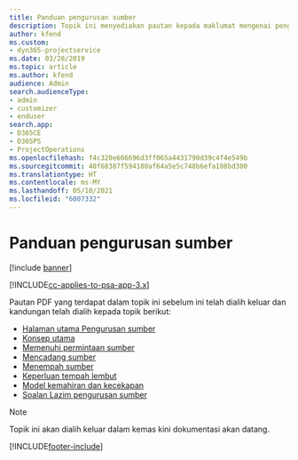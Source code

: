 ```yaml
---
title: Panduan pengurusan sumber
description: Topik ini menyediakan pautan kepada maklumat mengenai pengurusan sumber dalam Project Service Automation
author: kfend
ms.custom:
- dyn365-projectservice
ms.date: 03/28/2019
ms.topic: article
ms.author: kfend
audience: Admin
search.audienceType:
- admin
- customizer
- enduser
search.app:
- D365CE
- D365PS
- ProjectOperations
ms.openlocfilehash: f4c320e666696d3ff065a4431790d39c4f4e549b
ms.sourcegitcommit: 40f68387f594180af64a5e5c748b6efa188bd300
ms.translationtype: HT
ms.contentlocale: ms-MY
ms.lasthandoff: 05/10/2021
ms.locfileid: "6007332"
---
```

# <a name="resource-management-guide"></a>Panduan pengurusan sumber

[!include [banner](../../includes/psa-now-project-operations.md)]

[!INCLUDE[cc-applies-to-psa-app-3.x](../../includes/cc-applies-to-psa-app-3x.md)]

Pautan PDF yang terdapat dalam topik ini sebelum ini telah dialih keluar dan kandungan telah dialih kepada topik berikut:

- [Halaman utama Pengurusan sumber](../resource-management-home-page.md)
- [Konsep utama](../reports-key-concepts.md)
- [Memenuhi permintaan sumber](../resource-management-fulfill-requests.md)
- [Mencadang sumber](../resource-management-propose-resources.md)
- [Menempah sumber](../resource-management-book-resources-scheduleboard.md)
- [Keperluan tempah lembut](../resource-management-softbook-requirements.md)
- [Model kemahiran dan kecekapan](../resource-management-skills-proficiency.md)
- [Soalan Lazim pengurusan sumber](../resource-management-faq.md)

> [!NOTE]
> Topik ini akan dialih keluar dalam kemas kini dokumentasi akan datang. 


[!INCLUDE[footer-include](../../includes/footer-banner.md)]